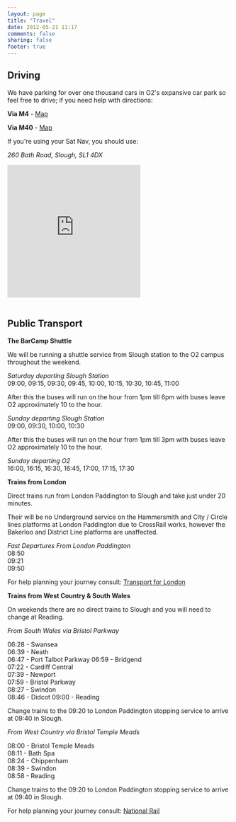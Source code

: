 ```yaml
---
layout: page
title: "Travel"
date: 2012-05-21 11:17
comments: false
sharing: false
footer: true
---
```


## Driving

We have parking for over one thousand cars in O2's expansive car park so feel free to drive; if you need help with directions:

**Via M4** - [Map](http://g.co/maps/gjwyn)

**Via M40** - [Map](http://g.co/maps/8twd2)

If you're using your Sat Nav, you should use:

*260 Bath Road, Slough, SL1 4DX*

<iframe align="center" width="300" height="300" frameborder="0" scrolling="no" marginheight="0" marginwidth="0" src="http://maps.google.co.uk/maps?f=q&amp;source=s_q&amp;hl=en&amp;geocode=&amp;q=SL1+4DX&amp;aq=&amp;sll=53.800651,-4.064941&amp;sspn=18.388688,39.331055&amp;ie=UTF8&amp;hq=&amp;hnear=Slough+SL1+4DX,+United+Kingdom&amp;t=m&amp;ll=51.527009,-0.629482&amp;spn=0.01602,0.025749&amp;z=14&amp;iwloc=A&amp;output=embed"></iframe><br/><br/>

## Public Transport

**The BarCamp Shuttle**

We will be running a shuttle service from Slough station to the O2 campus throughout the weekend.

*Saturday departing Slough Station*  
09:00, 09:15, 09:30, 09:45, 10:00, 10:15, 10:30, 10:45, 11:00  

After this the buses will run on the hour from 1pm till 6pm with buses leave O2 approximately 10 to the hour.

*Sunday departing Slough Station*  
09:00, 09:30, 10:00, 10:30

After this the buses will run on the hour from 1pm till 3pm with buses leave O2 approximately 10 to the hour.

*Sunday departing O2*  
16:00, 16:15, 16:30, 16:45, 17:00, 17:15, 17:30

**Trains from London**

Direct trains run from London Paddington to Slough and take just under 20 minutes. 

Their will be no Underground service on the Hammersmith and City / Circle lines platforms at London Paddington due to CrossRail works, however the Bakerloo and District Line platforms are unaffected. 

*Fast Departures From London Paddington*  
08:50  
09:21  
09:50  

For help planning your journey consult: [Transport for London](http://www.tfl.gov.uk)

**Trains from West Country & South Wales**

On weekends there are no direct trains to Slough and you will need to change at Reading.

*From South Wales via Bristol Parkway*  

06:28 - Swansea  
06:39 - Neath  
06:47 - Port Talbot Parkway
06:59 - Bridgend  
07:22 - Cardiff Central  
07:39 - Newport  
07:59 - Bristol Parkway  
08:27 - Swindon  
08:46 - Didcot 
09:00 - Reading 

Change trains to the 09:20 to London Paddington stopping service to arrive at 09:40 in Slough.

*From West Country via Bristol Temple Meads*

08:00 - Bristol Temple Meads  
08:11 - Bath Spa  
08:24 - Chippenham  
08:39 - Swindon  
08:58 - Reading

Change trains to the 09:20 to London Paddington stopping service to arrive at 09:40 in Slough.

For help planning your journey consult: [National Rail](http://www.nationalrail.co.uk/)
